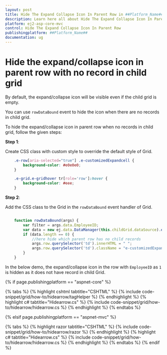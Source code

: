 ```yaml
---
layout: post
title: Hide The Expand Collapse Icon In Parent Row in ##Platform_Name## Grid Component
description: Learn here all about Hide The Expand Collapse Icon In Parent Row in Syncfusion ##Platform_Name## Grid component of syncfusion and more.
platform: ej2-asp-core-mvc
control: Hide The Expand Collapse Icon In Parent Row
publishingplatform: ##Platform_Name##
documentation: ug
---
```



# Hide the expand/collapse icon in parent row with no record in child grid

By default, the expand/collapse icon will be visible even if the child grid is empty.

You can use `rowDataBound` event to hide the icon when there are no records in child grid.

To hide the expand/collapse icon in parent row when no records in child grid, follow the given steps:

**Step 1**:

Create CSS class with custom style to override the default style of Grid.

```css
    .e-row[aria-selected="true"] .e-customizedExpandcell {
        background-color: #e0e0e0;
    }

    .e-grid.e-gridhover tr[role='row']:hover {
        background-color: #eee;
    }

```

**Step 2**:

Add the CSS class to the Grid in the `rowDataBound` event handler of Grid.

```typescript

    function rowDataBound(args) {
        var filter = args.data.EmployeeID;
        var data = new ej.data.DataManager(this.childGrid.dataSource).executeLocal(new ej.data.Query().where("EmployeeID", "equal", parseInt(filter), true));
        if (data.length == 0) {
            //here hide which parent row has no child records
            args.row.querySelector('td').innerHTML = " ";
            args.row.querySelector('td').className = "e-customizedExpandcell";
        }
    }

```

In the below demo, the expand/collapse icon in the row with `EmployeeID` as `1` is hidden as it does not have record in child Grid.

{% if page.publishingplatform == "aspnet-core" %}

{% tabs %}
{% highlight cshtml tabtitle="CSHTML" %}
{% include code-snippet/grid/how-to/hidearrow/tagHelper %}
{% endhighlight %}
{% highlight c# tabtitle="Hidearrow.cs" %}
{% include code-snippet/grid/how-to/hidearrow/hidearrow.cs %}
{% endhighlight %}
{% endtabs %}

{% elsif page.publishingplatform == "aspnet-mvc" %}

{% tabs %}
{% highlight razor tabtitle="CSHTML" %}
{% include code-snippet/grid/how-to/hidearrow/razor %}
{% endhighlight %}
{% highlight c# tabtitle="Hidearrow.cs" %}
{% include code-snippet/grid/how-to/hidearrow/hidearrow.cs %}
{% endhighlight %}
{% endtabs %}
{% endif %}


